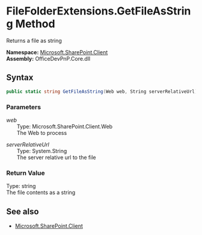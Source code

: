 # FileFolderExtensions.GetFileAsString Method  
Returns a file as string  

**Namespace:** [Microsoft.SharePoint.Client](Microsoft.SharePoint.Client.md)  
**Assembly:** OfficeDevPnP.Core.dll  
## Syntax
```C#
public static string GetFileAsString(Web web, String serverRelativeUrl)
```
### Parameters
*web*  
&emsp;&emsp;Type: Microsoft.SharePoint.Client.Web  
&emsp;&emsp;The Web to process  

*serverRelativeUrl*  
&emsp;&emsp;Type: System.String  
&emsp;&emsp;The server relative url to the file  

### Return Value
Type: string  
The file contents as a string

## See also
- [Microsoft.SharePoint.Client](Microsoft.SharePoint.Client.md)
